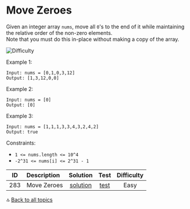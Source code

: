 [//]: # (Copyright [2023] [Anton Kotler kotler.developer@gmail.com] License MIT)

# Move Zeroes

Given an integer array `nums`, move all `0`'s to the end of it while maintaining the relative order of the non-zero
elements.  
Note that you must do this in-place without making a copy of the array.

![Difficulty](https://img.shields.io/badge/Difficulty-Easy-61904f)

Example 1:

```
Input: nums = [0,1,0,3,12]
Output: [1,3,12,0,0]
```

Example 2:

```
Input: nums = [0]
Output: [0]
```

Example 3:

```
Input: nums = [1,1,1,3,3,4,3,2,4,2]
Output: true
```

Constraints:

- `1 <= nums.length <= 10^4`
- `-2^31 <= nums[i] <= 2^31 - 1`

| ID  | Description |           Solution           |                                       Test                                       | Difficulty |
|:---:|:------------|:----------------------------:|:--------------------------------------------------------------------------------:|:----------:|
| 283 | Move Zeroes | [solution](./Solution283.kt) | [test](../../../../../../src/test/kotlin/exercise/easy/id283/Solution283Test.kt) |    Easy    |

:top: [Back to all topics](https://github.com/kotler-dev/kotlin-leetcode)
